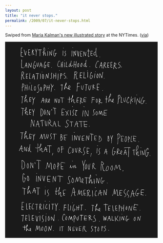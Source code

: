 ```yaml
---
layout: post
title: "it never stops."
permalink: /2009/07/it-never-stops.html
---
```


Swiped from [Maria Kalman's new illustrated story](http://kalman.blogs.nytimes.com/2009/07/30/can-do/) at the NYTimes. ([via](http://kottke.org/))

![Maria Kalman](/assets/2009/kalman.jpg)